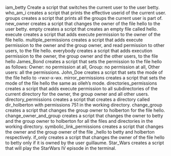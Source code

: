 iam_betty Create a script that switches the current user to the user betty.
who_am_i creates a script that prints the effective userid of the current user.
groups creates a script that prints all the groups the current user is part of.
new_owner creates a script that changes the owner of the file hello to the user betty.
empty creates a script that creates an empty file called hello.
execute creates a script that adds execute permission to the owner of the file hello.
multiple_permissions creates a script that adds execute permission to the owner and the group owner, and read permission to other users, to the file hello.
everybody creates a script that adds execution permission to the owner, the group owner and the other users, to the file hello James_Bond creates a script that sets the permission to the file hello as follows: Owner: no permission at all, Group: no permission at all, Other users: all the permissions.
John_Doe creates a script that sets the mode of the file hello to -rwxr-x-wx.
mirror_permissions creates a script that sets the mode of the file hello the same as olleh’s mode.
directories_permissions creates a script that adds execute permission to all subdirectories of the current directory for the owner, the group owner and all other users.
directory_permissions creates a script that creates a directory called dir_holberton with permissions 751 in the working directory.
change_group creates a script that changes the group owner to holberton for the file hello.
change_owner_and_group creates a script that changes the owner to betty and the group owner to holberton for all the files and directories in the working directory.
symbolic_link_permissions creates a script that changes the owner and the group owner of the file _hello to betty and holberton respectively.
if_only creates a script that changes the owner of the file hello to betty only if it is owned by the user guillaume.
Star_Wars creates a script that will play the StarWars IV episode in the terminal.
